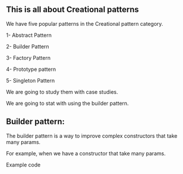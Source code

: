 ## This is all about Creational patterns


We have five popular patterns in the Creational pattern category.


1- Abstract Pattern

2- Builder Pattern

3- Factory Pattern

4- Prototype pattern

5- Singleton Pattern

We are going to study them with case studies.


We are going to stat with using the builder pattern.


## Builder pattern:

The builder pattern is a way to improve complex constructors that take many params.

For example, when we have a constructor that take many params.


Example code
